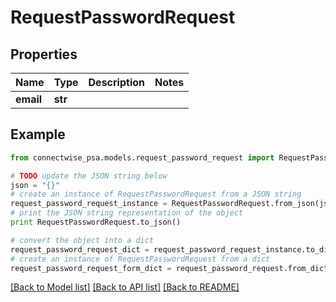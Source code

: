 # RequestPasswordRequest


## Properties
Name | Type | Description | Notes
------------ | ------------- | ------------- | -------------
**email** | **str** |  | 

## Example

```python
from connectwise_psa.models.request_password_request import RequestPasswordRequest

# TODO update the JSON string below
json = "{}"
# create an instance of RequestPasswordRequest from a JSON string
request_password_request_instance = RequestPasswordRequest.from_json(json)
# print the JSON string representation of the object
print RequestPasswordRequest.to_json()

# convert the object into a dict
request_password_request_dict = request_password_request_instance.to_dict()
# create an instance of RequestPasswordRequest from a dict
request_password_request_form_dict = request_password_request.from_dict(request_password_request_dict)
```
[[Back to Model list]](../README.md#documentation-for-models) [[Back to API list]](../README.md#documentation-for-api-endpoints) [[Back to README]](../README.md)


